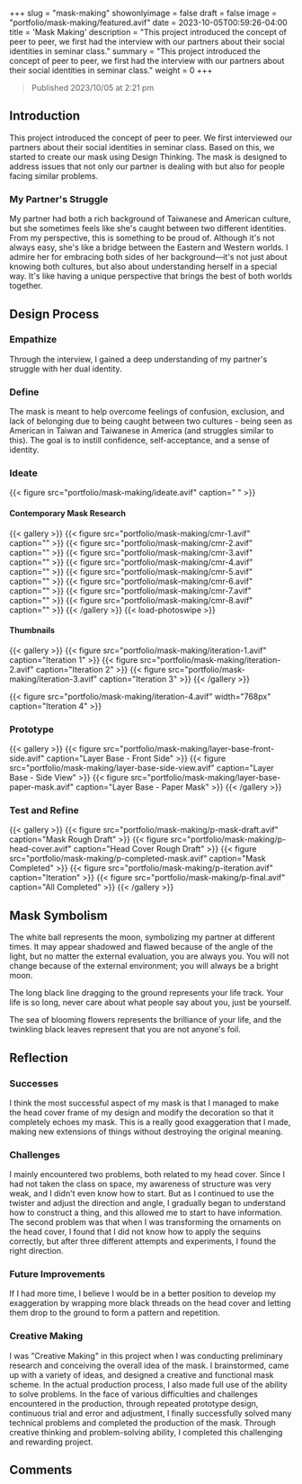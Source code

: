 +++
slug = "mask-making"
showonlyimage = false
draft = false
image = "portfolio/mask-making/featured.avif"
date = 2023-10-05T00:59:26-04:00
title = 'Mask Making'
description = "This project introduced the concept of peer to peer, we first had the interview with our partners about their social identities in seminar class."
summary = "This project introduced the concept of peer to peer, we first had the interview with our partners about their social identities in seminar class."
weight = 0
+++

> Published 2023/10/05 at 2:21 pm

## Introduction

This project introduced the concept of peer to peer. We first interviewed our partners about their social identities in seminar class. Based on this, we started to create our mask using Design Thinking. The mask is designed to address issues that not only our partner is dealing with but also for people facing similar problems.

### My Partner's Struggle

My partner had both a rich background of Taiwanese and American culture, but she sometimes feels like she's caught between two different identities. From my perspective, this is something to be proud of. Although it's not always easy, she's like a bridge between the Eastern and Western worlds. I admire her for embracing both sides of her background—it's not just about knowing both cultures, but also about understanding herself in a special way. It's like having a unique perspective that brings the best of both worlds together.

## Design Process

### Empathize

Through the interview, I gained a deep understanding of my partner's struggle with her dual identity.

### Define

The mask is meant to help overcome feelings of confusion, exclusion, and lack of belonging due to being caught between two cultures - being seen as American in Taiwan and Taiwanese in America (and struggles similar to this). The goal is to instill confidence, self-acceptance, and a sense of identity.

### Ideate

{{< figure src="portfolio/mask-making/ideate.avif" caption=" " >}}

#### Contemporary Mask Research

{{< gallery >}}
  {{< figure src="portfolio/mask-making/cmr-1.avif" caption="" >}}
  {{< figure src="portfolio/mask-making/cmr-2.avif" caption="" >}}
  {{< figure src="portfolio/mask-making/cmr-3.avif" caption="" >}}
  {{< figure src="portfolio/mask-making/cmr-4.avif" caption="" >}}
  {{< figure src="portfolio/mask-making/cmr-5.avif" caption="" >}}
  {{< figure src="portfolio/mask-making/cmr-6.avif" caption="" >}}
  {{< figure src="portfolio/mask-making/cmr-7.avif" caption="" >}}
  {{< figure src="portfolio/mask-making/cmr-8.avif" caption="" >}}
{{< /gallery >}}
{{< load-photoswipe >}}

#### Thumbnails

{{< gallery >}}
  {{< figure src="portfolio/mask-making/iteration-1.avif" caption="Iteration 1" >}}
  {{< figure src="portfolio/mask-making/iteration-2.avif" caption="Iteration 2" >}}
  {{< figure src="portfolio/mask-making/iteration-3.avif" caption="Iteration 3" >}}
{{< /gallery >}}

{{< figure src="portfolio/mask-making/iteration-4.avif" width="768px" caption="Iteration 4" >}}

### Prototype

{{< gallery >}}
  {{< figure src="portfolio/mask-making/layer-base-front-side.avif" caption="Layer Base - Front Side" >}}
  {{< figure src="portfolio/mask-making/layer-base-side-view.avif" caption="Layer Base - Side View" >}}
  {{< figure src="portfolio/mask-making/layer-base-paper-mask.avif" caption="Layer Base - Paper Mask" >}}
{{< /gallery >}}

### Test and Refine

{{< gallery >}}
  {{< figure src="portfolio/mask-making/p-mask-draft.avif" caption="Mask Rough Draft" >}}
  {{< figure src="portfolio/mask-making/p-head-cover.avif" caption="Head Cover Rough Draft" >}}
  {{< figure src="portfolio/mask-making/p-completed-mask.avif" caption="Mask Completed" >}}
  {{< figure src="portfolio/mask-making/p-iteration.avif" caption="Iteration" >}}
  {{< figure src="portfolio/mask-making/p-final.avif" caption="All Completed" >}}
{{< /gallery >}}

## Mask Symbolism

The white ball represents the moon, symbolizing my partner at different times. It may appear shadowed and flawed because of the angle of the light, but no matter the external evaluation, you are always you. You will not change because of the external environment; you will always be a bright moon.

The long black line dragging to the ground represents your life track. Your life is so long, never care about what people say about you, just be yourself.

The sea of blooming flowers represents the brilliance of your life, and the twinkling black leaves represent that you are not anyone's foil.

## Reflection

### Successes

I think the most successful aspect of my mask is that I managed to make the head cover frame of my design and modify the decoration so that it completely echoes my mask. This is a really good exaggeration that I made, making new extensions of things without destroying the original meaning.

### Challenges

I mainly encountered two problems, both related to my head cover. Since I had not taken the class on space, my awareness of structure was very weak, and I didn't even know how to start. But as I continued to use the twister and adjust the direction and angle, I gradually began to understand how to construct a thing, and this allowed me to start to have information. The second problem was that when I was transforming the ornaments on the head cover, I found that I did not know how to apply the sequins correctly, but after three different attempts and experiments, I found the right direction.

### Future Improvements

If I had more time, I believe I would be in a better position to develop my exaggeration by wrapping more black threads on the head cover and letting them drop to the ground to form a pattern and repetition.

### Creative Making

I was "Creative Making" in this project when I was conducting preliminary research and conceiving the overall idea of the mask. I brainstormed, came up with a variety of ideas, and designed a creative and functional mask scheme. In the actual production process, I also made full use of the ability to solve problems. In the face of various difficulties and challenges encountered in the production, through repeated prototype design, continuous trial and error and adjustment, I finally successfully solved many technical problems and completed the production of the mask. Through creative thinking and problem-solving ability, I completed this challenging and rewarding project.

## Comments

<div id="artalk"></div>
<script>
Artalk.init({
  el:        '#artalk',
  pageKey:   '',
  pageTitle: '',
  server:    'https://artalk.jamesflare.com',
  site:      'NancyFlare',
})
</script>